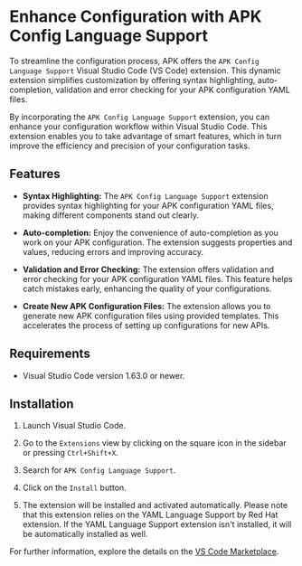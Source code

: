 # Enhance Configuration with APK Config Language Support

To streamline the configuration process, APK offers the `APK Config Language Support` Visual Studio Code (VS Code) extension. This dynamic extension simplifies customization by offering syntax highlighting, auto-completion, validation and error checking for your APK configuration YAML files.

By incorporating the `APK Config Language Support` extension, you can enhance your configuration workflow within Visual Studio Code. This extension enables you to take advantage of smart features, which in turn improve the efficiency and precision of your configuration tasks.

## Features

- **Syntax Highlighting:** The `APK Config Language Support` extension provides syntax highlighting for your APK configuration YAML files, making different components stand out clearly.

- **Auto-completion:** Enjoy the convenience of auto-completion as you work on your APK configuration. The extension suggests properties and values, reducing errors and improving accuracy.

- **Validation and Error Checking:** The extension offers validation and error checking for your APK configuration YAML files. This feature helps catch mistakes early, enhancing the quality of your configurations.

- **Create New APK Configuration Files:** The extension allows you to generate new APK configuration files using provided templates. This accelerates the process of setting up configurations for new APIs.

## Requirements

- Visual Studio Code version 1.63.0 or newer.

## Installation

1. Launch Visual Studio Code.

2. Go to the `Extensions` view by clicking on the square icon in the sidebar or pressing `Ctrl+Shift+X`.

3. Search for `APK Config Language Support`.

4. Click on the `Install` button.

5. The extension will be installed and activated automatically. Please note that this extension relies on the YAML Language Support by Red Hat extension. If the YAML Language Support extension isn't installed, it will be automatically installed as well.

For further information, explore the details on the <a href="https://marketplace.visualstudio.com/items?itemName=WSO2.apk-config-language-support" target="_blank">VS Code Marketplace</a>.
